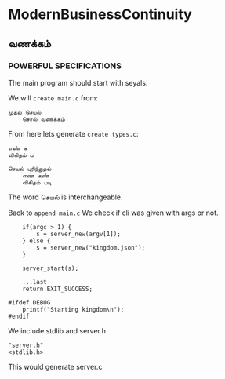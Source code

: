 # ModernBusinessContinuity

வணக்கம்
---

### POWERFUL SPECIFICATIONS

The main program should start with seyals.

We will `create main.c` from:

```
முதல் செயல்
	சொல் வணக்கம்
```

From here lets generate `create types.c`:
```
எண் க
விகிதம் ப
```

```
செயல் புரிந்துதல்
	எண் கண்
	விகிதம் படி
```

The word செயல் is interchangeable.


Back to `append main.c`
We check if cli was given with args or not.
```
	if(argc > 1) {
		s = server_new(argv[1]);
	} else {
		s = server_new("kingdom.json");
	}
```


```
	server_start(s);
```


```
    ...last
	return EXIT_SUCCESS;
```


```first
#ifdef DEBUG
	printf("Starting kingdom\n");
#endif
```

We include stdlib and server.h
```include
"server.h"
<stdlib.h>
```

This would generate server.c
